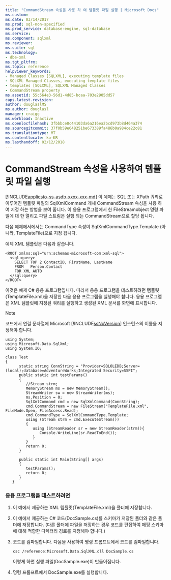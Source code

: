 ```yaml
---
title: "CommandStream 속성을 사용 하 여 템플릿 파일 실행 | Microsoft Docs"
ms.custom: 
ms.date: 03/14/2017
ms.prod: sql-non-specified
ms.prod_service: database-engine, sql-database
ms.service: 
ms.component: sqlxml
ms.reviewer: 
ms.suite: sql
ms.technology:
- dbe-xml
ms.tgt_pltfrm: 
ms.topic: reference
helpviewer_keywords:
- Managed Classes [SQLXML], executing template files
- SQLXML Managed Classes, executing template files
- templates [SQLXML], SQLXML Managed Classes
- CommandStream property
ms.assetid: 55c564e3-56d1-4d85-bcaa-703e2905dd57
caps.latest.revision: 
author: douglaslMS
ms.author: douglasl
manager: craigg
ms.workload: Inactive
ms.openlocfilehash: 3fbbbce8c44103da6a216ea2bcd973b8d464a374
ms.sourcegitcommit: 37f0b59e648251be673389fa486b0a984ce22c81
ms.translationtype: MT
ms.contentlocale: ko-KR
ms.lasthandoff: 02/12/2018
---
```

# <a name="executing-template-files-by-using-the-commandstream-property"></a>CommandStream 속성을 사용하여 템플릿 파일 실행
[!INCLUDE[appliesto-ss-asdb-xxxx-xxx-md](../../../includes/appliesto-ss-asdb-xxxx-xxx-md.md)]
이 예제는 SQL 또는 XPath 쿼리로 이루어진 템플릿 파일의 SqlXmlCommand 개체 CommandStream 속성을 사용 하 여 지정 하는 방법을 보여 줍니다. 이 응용 프로그램에서 한 FileStreamobject 명령 파일에 대 한 열리고 파일 스트림은 실행 되는 CommandStream으로 할당 됩니다.  
  
 다음 예제에서에서는 CommandType 속성이 SqlXmlCommandType.Template (아니라, TemplateFile)으로 지정 됩니다.  
  
 예제 XML 템플릿은 다음과 같습니다.  
  
```  
<ROOT xmlns:sql="urn:schemas-microsoft-com:xml-sql">  
  <sql:query>  
    SELECT TOP 2 ContactID, FirstName, LastName   
    FROM   Person.Contact  
    FOR XML AUTO  
  </sql:query>  
</ROOT>  
```  
  
 이것은 예제 C# 응용 프로그램입니다. 따라서 응용 프로그램을 테스트하려면 템플릿(TemplateFile.xml)을 저장한 다음 응용 프로그램을 실행해야 합니다. 응용 프로그램은 XML 템플릿에 지정된 쿼리를 실행하고 생성된 XML 문서를 화면에 표시합니다.  
  
> [!NOTE]  
>  코드에서 연결 문자열에 Microsoft [!INCLUDE[ssNoVersion](../../../includes/ssnoversion-md.md)] 인스턴스의 이름을 지정해야 합니다.  
  
```  
using System;  
using Microsoft.Data.SqlXml;  
using System.IO;  
  
class Test  
{  
      static string ConnString = "Provider=SQLOLEDB;Server=(local);database=AdventureWorks;Integrated Security=SSPI";  
      public static int testParams()  
      {  
         //Stream strm;  
         MemoryStream ms = new MemoryStream();  
         StreamWriter sw = new StreamWriter(ms);  
         ms.Position = 0;  
         SqlXmlCommand cmd = new SqlXmlCommand(ConnString);  
         cmd.CommandStream = new FileStream("TemplateFile.xml", FileMode.Open, FileAccess.Read);  
         cmd.CommandType = SqlXmlCommandType.Template;  
         using (Stream strm = cmd.ExecuteStream())  
         {  
            using (StreamReader sr = new StreamReader(strm)){  
               Console.WriteLine(sr.ReadToEnd());  
            }  
         }  
         return 0;        
      }  
  
      public static int Main(String[] args)  
      {  
         testParams();     
         return 0;  
      }  
   }  
```  
  
### <a name="to-test-the-application"></a>응용 프로그램을 테스트하려면  
  
1.  이 예에서 제공하는 XML 템플릿(TemplateFile.xml)을 폴더에 저장합니다.  
  
2.  이 예에서 제공하는 C# 코드(DocSample.cs)를 스키마가 저장된 폴더와 같은 폴더에 저장합니다. (다른 폴더에 파일을 저장하는 경우 코드를 편집하여 매핑 스키마에 대해 적합한 디렉터리 경로를 지정해야 합니다.)  
  
3.  코드를 컴파일합니다. 다음을 사용하여 명령 프롬프트에서 코드를 컴파일합니다.  
  
    ```  
    csc /reference:Microsoft.Data.SqlXML.dll DocSample.cs  
    ```  
  
     이렇게 하면 실행 파일(DocSample.exe)이 만들어집니다.  
  
4.  명령 프롬프트에서 DocSample.exe를 실행합니다.  
  
  
